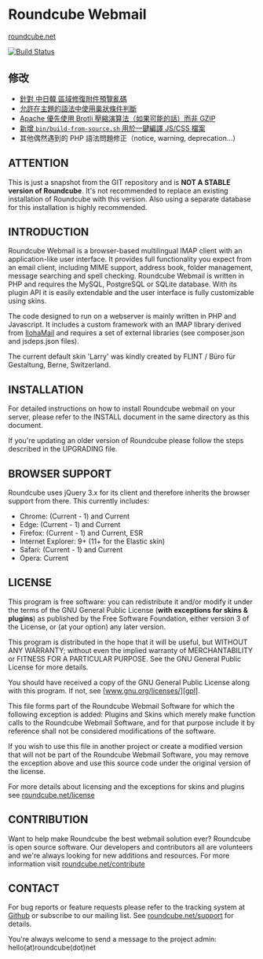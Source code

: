 Roundcube Webmail 
=================
[roundcube.net](https://roundcube.net)

[![Build Status](https://api.travis-ci.org/roundcube/roundcubemail.svg?branch=master)](https://travis-ci.org/roundcube/roundcubemail)


修改
----

- [針對 中日韓 區域修復附件預覽亂碼](https://github.com/jfcherng/roundcubemail/commit/2a5eb74d52f85cd67fef0f1bc241baabbcad9ec3)
- [允許在主題的語法中使用巢狀條件判斷](https://github.com/jfcherng/roundcubemail/commit/624e039e4504e149f67ccab96605c0fea34c78ce)
- [Apache 優先使用 Brotli 壓縮演算法（如果可能的話）而非 GZIP](https://github.com/jfcherng/roundcubemail/commit/b53989df4d7ec0d8f947f2e65aef121b4a5db05c)
- [新增 `bin/build-from-source.sh` 用於一鍵編譯 JS/CSS 檔案](https://github.com/jfcherng/roundcubemail/commit/70dfd3b0bcc73e0ccb519466528063e05ba86637)
- 其他偶然遇到的 PHP 語法問題修正（notice, warning, deprecation...）


ATTENTION
---------
This is just a snapshot from the GIT repository and is **NOT A STABLE
version of Roundcube**. It's not recommended to replace an existing installation
of Roundcube with this version. Also using a separate database for this
installation is highly recommended.


INTRODUCTION
------------
Roundcube Webmail is a browser-based multilingual IMAP client with an
application-like user interface. It provides full functionality you expect
from an email client, including MIME support, address book, folder management,
message searching and spell checking. Roundcube Webmail is written in PHP and
requires the MySQL, PostgreSQL or SQLite database. With its plugin API it is
easily extendable and the user interface is fully customizable using skins.

The code designed to run on a webserver is mainly written in PHP and Javascript.
It includes a custom framework with an IMAP library derived from [IlohaMail][iloha]
and requires a set of external libraries (see composer.json and jsdeps.json files).

The current default skin 'Larry' was kindly created by FLINT / Büro für
Gestaltung, Berne, Switzerland.


INSTALLATION
------------
For detailed instructions on how to install Roundcube webmail on your server,
please refer to the INSTALL document in the same directory as this document.

If you're updating an older version of Roundcube please follow the steps
described in the UPGRADING file.


BROWSER SUPPORT
---------------
Roundcube uses jQuery 3.x for its client and therefore inherits the browser
support from there. This currently includes:

- Chrome: (Current - 1) and Current
- Edge: (Current - 1) and Current
- Firefox: (Current - 1) and Current, ESR
- Internet Explorer: 9+ (11+ for the Elastic skin)
- Safari: (Current - 1) and Current
- Opera: Current


LICENSE
-------
This program is free software: you can redistribute it and/or modify
it under the terms of the GNU General Public License (**with exceptions
for skins & plugins**) as published by the Free Software Foundation,
either version 3 of the License, or (at your option) any later version.

This program is distributed in the hope that it will be useful,
but WITHOUT ANY WARRANTY; without even the implied warranty of
MERCHANTABILITY or FITNESS FOR A PARTICULAR PURPOSE. See the
GNU General Public License for more details.

You should have received a copy of the GNU General Public License
along with this program. If not, see [www.gnu.org/licenses/][gpl].

This file forms part of the Roundcube Webmail Software for which the
following exception is added: Plugins and Skins which merely make
function calls to the Roundcube Webmail Software, and for that purpose
include it by reference shall not be considered modifications of
the software.

If you wish to use this file in another project or create a modified
version that will not be part of the Roundcube Webmail Software, you
may remove the exception above and use this source code under the
original version of the license.

For more details about licensing and the exceptions for skins and plugins
see [roundcube.net/license][license]


CONTRIBUTION
------------
Want to help make Roundcube the best webmail solution ever?
Roundcube is open source software. Our developers and contributors all
are volunteers and we're always looking for new additions and resources.
For more information visit [roundcube.net/contribute][contrib]


CONTACT
-------
For bug reports or feature requests please refer to the tracking system
at [Github][githubissues] or subscribe to our mailing list.
See [roundcube.net/support][support] for details.

You're always welcome to send a message to the project admin:
hello(at)roundcube(dot)net


[iloha]:        https://sourceforge.net/projects/ilohamail/
[gpl]:          https://www.gnu.org/licenses/
[license]:      https://roundcube.net/license
[contrib]:      https://roundcube.net/contribute
[support]:      https://roundcube.net/support
[githubissues]: https://github.com/roundcube/roundcubemail/issues
